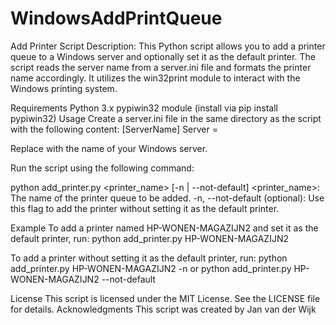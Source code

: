 # WindowsAddPrintQueue
Add Printer Script
Description:
This Python script allows you to add a printer queue to a Windows server and optionally set it as the default printer. The script reads the server name from a server.ini file and formats the printer name accordingly. It utilizes the win32print module to interact with the Windows printing system.

Requirements
Python 3.x
pypiwin32 module (install via pip install pypiwin32)
Usage
Create a server.ini file in the same directory as the script with the following content:
[ServerName]
Server = <YourServerName>

Replace <YourServerName> with the name of your Windows server.

Run the script using the following command:

python add_printer.py <printer_name> [-n | --not-default]
<printer_name>: The name of the printer queue to be added.
-n, --not-default (optional): Use this flag to add the printer without setting it as the default printer.

Example
To add a printer named HP-WONEN-MAGAZIJN2 and set it as the default printer, run:
python add_printer.py HP-WONEN-MAGAZIJN2

To add a printer without setting it as the default printer, run:
python add_printer.py HP-WONEN-MAGAZIJN2 -n
or
python add_printer.py HP-WONEN-MAGAZIJN2 --not-default

License
This script is licensed under the MIT License. See the LICENSE file for details.
Acknowledgments
This script was created by Jan van der Wijk
